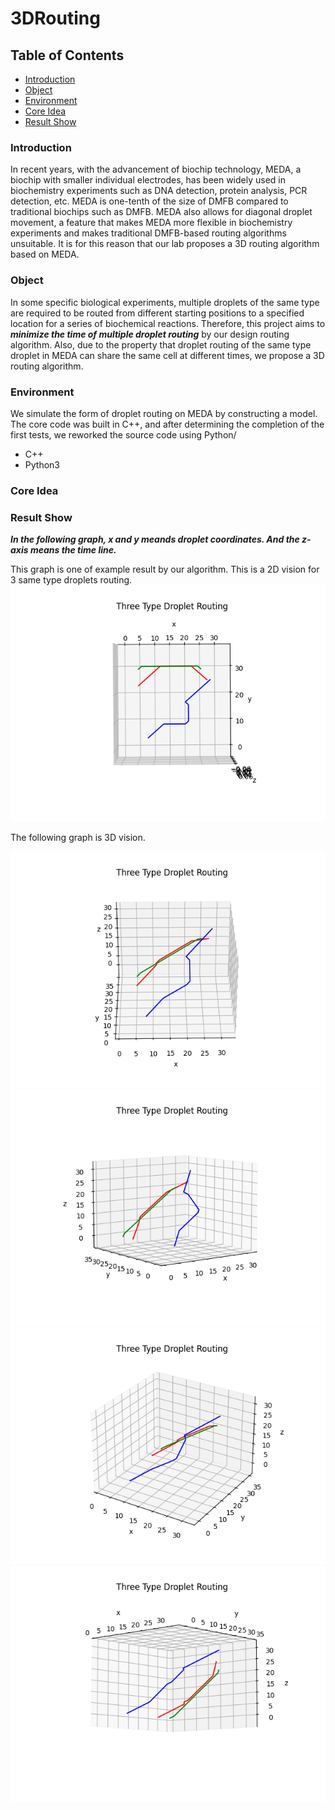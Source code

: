 # 3DRouting

## Table of Contents
* [Introduction](#1)
* [Object](#2)
* [Environment](#3)
* [Core Idea](#4)
* [Result Show](#5)

### <h3 id="1">Introduction</h2>
In recent years, with the advancement of biochip technology, MEDA, a biochip with smaller individual electrodes, has been widely used in biochemistry experiments such as DNA detection, protein analysis, PCR detection, etc. MEDA is one-tenth of the size of DMFB compared to traditional biochips such as DMFB. MEDA also allows for diagonal droplet movement, a feature that makes MEDA more flexible in biochemistry experiments and makes traditional DMFB-based routing algorithms unsuitable. It is for this reason that our lab proposes a 3D routing algorithm based on MEDA.

### <h3 id="2">Object</h3>
In some specific biological experiments, multiple droplets of the same type are required to be routed from different starting positions to a specified location for a series of biochemical reactions. Therefore, this project aims to ***minimize the time of multiple droplet routing*** by our design routing algorithm. Also, due to the property that droplet routing of the same type droplet in MEDA can share the same cell at different times, we propose a 3D routing algorithm.

### <h3 id="3">Environment</h3>
We simulate the form of droplet routing on MEDA by constructing a model. The core code was built in C++, and after determining the completion of the first tests, we reworked the source code using Python/
  - C++
  - Python3

### <h3 id="4">Core Idea</h3>

### <h3 id="5">Result Show</h3>
***In the following graph, x and y meands droplet coordinates. And the z-axis means the time line.***

This graph is one of example result by our algorithm. This is a 2D vision for 3 same type droplets routing.
<img src="./photo/Figure_4.png" title="2D Graph">

The following graph is 3D vision.

<img src="./photo/Figure_41.png" title="3D Graph">
<img src="./photo/Figure_42.png" title="3D Graph">
<img src="./photo/Figure_43.png" title="3D Graph">
<img src="./photo/Figure_44.png" title="3D Graph">
